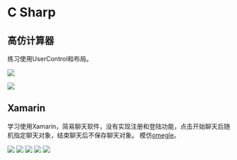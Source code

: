 # C Sharp

## 高仿计算器

练习使用UserControl和布局。

![](https://github.com/Evan1995/HomeworkCode/raw/master/C%23/pic/1.PNG)

![](https://github.com/Evan1995/HomeworkCode/raw/master/C%23/pic/2.PNG)

## Xamarin

学习使用Xamarin，简易聊天软件，没有实现注册和登陆功能，点击开始聊天后随机指定聊天对象，结束聊天后不保存聊天对象。
模仿[omegle](http://www.omegle.com/)。

![](https://github.com/Evan1995/HomeworkCode/raw/master/C%23/pic/3.png)
![](https://github.com/Evan1995/HomeworkCode/raw/master/C%23/pic/4.png)
![](https://github.com/Evan1995/HomeworkCode/raw/master/C%23/pic/5.png)
![](https://github.com/Evan1995/HomeworkCode/raw/master/C%23/pic/6.png)
![](https://github.com/Evan1995/HomeworkCode/raw/master/C%23/pic/7.png)
